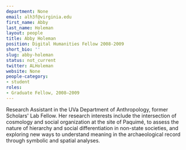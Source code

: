```yaml
---
department: None
email: alh3f@virginia.edu
first_name: Abby
last_name: Holeman
layout: people
title: Abby Holeman
position: Digital Humanities Fellow 2008-2009
short_bio: ''
slug: abby-holeman
status: not_current
twitter: ALHoleman
website: None
people-category:
- student
roles:
- Graduate Fellow, 2008–2009
---
```

Research Assistant in the UVa Department of Anthropology, former Scholars' Lab Fellow. Her research interests include the intersection of cosmology and social organization at the site of Paquimé, to assess the nature of hierarchy and social differentiation in non-state societies, and exploring new ways to understand meaning in the archaeological record through symbolic and spatial analyses.